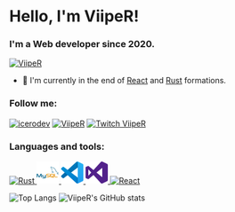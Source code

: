 # Hello, I'm ViipeR!

### I'm a Web developer since 2020.

<p align="left"> <a href="https://twitter.com/ViiiiipeR_RL" target="blank"><img src="https://img.shields.io/twitter/follow/ViiiiipeR_RL?logo=twitter&style=for-the-badge" alt="ViipeR" /></a> </p>

- 🌱 I'm currently in the end of [React](https://reactjs.org/) and [Rust](https://www.rust-lang.org/learn) formations.

### Follow me:

<p align="left">
    <a href="https://twitter.com/ViiiiipeR_RL" target="blank"><img align="center" src="https://cdn.icon-icons.com/icons2/122/PNG/512/twitter_socialnetwork_20007.png" alt="icerodev" height="40" /></a> <a href="https://discord.com/users/518113582110605326" target="blank"><img align="center" src="https://cdn.icon-icons.com/icons2/2108/PNG/512/discord_icon_130958.png" alt="ViipeR" height="40" /></a> <a href="https://www.twitch.tv/viiiiiper_rl" target="blank"><img align="center" src="https://cdn.icon-icons.com/icons2/2407/PNG/512/twitch_icon_146123.png" alt="Twitch ViipeR" height="40" /></a>
</p>

### Languages and tools:

<p>
    <a href="https://doc.rust-lang.org/stable/book/" target="_blank">
        <img src="https://external-content.duckduckgo.com/iu/?u=https%3A%2F%2Fblog.guillaume-gomez.fr%2Fblog%2Frust-logo.png&f=1&nofb=1" alt="Rust" width="40" height="40"/>
    </a>
    <a href="https://www.mysql.com/" target="_blank">
        <img src="https://raw.githubusercontent.com/devicons/devicon/master/icons/mysql/mysql-original-wordmark.svg" alt="mysql" width="40" height="40"/>
    </a>
    <a href="https://code.visualstudio.com/" target="_blank">
        <img src="https://raw.githubusercontent.com/devicons/devicon/master/icons/vscode/vscode-original.svg" alt="Visual Studio Code" width="40" height="40"/>
    </a>
    <a href="https://visualstudio.com/" target="_blank">
        <img src="https://raw.githubusercontent.com/devicons/devicon/master/icons/visualstudio/visualstudio-plain.svg" alt="Visual Studio" width="40" height="40"/>
    </a>
    <a href="https://react.dev/">
        <img src="https://logos-download.com/wp-content/uploads/2016/09/React_logo_logotype_emblem-700x626.png" alt="React" width="40" height="40">
    </a>
</p>

![Top Langs](https://github-readme-stats.vercel.app/api/top-langs/?username=ItsMeViipeR&layout=pie&theme=transparent&hide_border=true&locale=fr)
![ViipeR's GitHub stats](https://github-readme-stats.vercel.app/api?username=ItsMeViipeR&show_icons=true&theme=transparent&hide_border=true&locale=fr)
